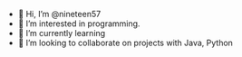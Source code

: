 - 👋 Hi, I’m @nineteen57
- 👀 I’m interested in programming.
- 🌱 I’m currently learning
- 💞️ I’m looking to collaborate on projects with Java, Python

<!---
nineteen57/nineteen57 is a ✨ special ✨ repository because its `README.md` (this file) appears on your GitHub profile.
You can click the Preview link to take a look at your changes.
--->
